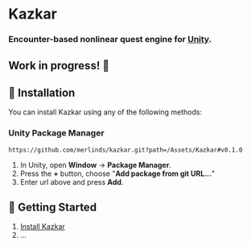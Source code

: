 ﻿# Kazkar

### Encounter-based nonlinear quest engine for <a href="https://unity.com/">Unity</a>.

## Work in progress! 👷

[comment]: <> (Finish description)

## 💾 Installation
You can install Kazkar using any of the following methods:

### Unity Package Manager
```
https://github.com/merlinds/kazkar.git?path=/Assets/Kazkar#v0.1.0
```

1. In Unity, open **Window** → **Package Manager**.
2. Press the **+** button, choose "**Add package from git URL...**"
3. Enter url above and press **Add**.

[comment]: <> (Add other installation methods)

## 🚀 Getting Started
1. [Install Kazkar](#installation)
2. ...

[comment]: <> (Finish getting started guide)